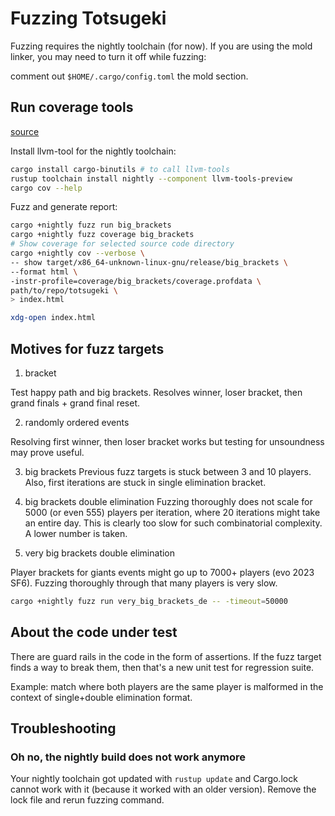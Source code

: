 # Fuzzing Totsugeki

Fuzzing requires the nightly toolchain (for now). If you are using the mold
linker, you may need to turn it off while fuzzing:

comment out `$HOME/.cargo/config.toml` the mold section.

## Run coverage tools

[source](https://rust-fuzz.github.io/book/cargo-fuzz/coverage.html)

Install llvm-tool for the nightly toolchain:

```bash
cargo install cargo-binutils # to call llvm-tools
rustup toolchain install nightly --component llvm-tools-preview
cargo cov --help
```

Fuzz and generate report:

```bash
cargo +nightly fuzz run big_brackets
cargo +nightly fuzz coverage big_brackets
# Show coverage for selected source code directory
cargo +nightly cov --verbose \                
-- show target/x86_64-unknown-linux-gnu/release/big_brackets \
--format html \
-instr-profile=coverage/big_brackets/coverage.profdata \  
path/to/repo/totsugeki \  
> index.html

xdg-open index.html
```

## Motives for fuzz targets

1. bracket

Test happy path and big brackets. Resolves winner, loser bracket, then grand
finals + grand final reset.

2. randomly ordered events

Resolving first winner, then loser bracket works but testing for unsoundness
may prove useful.

3. big brackets
Previous fuzz targets is stuck between 3 and 10 players. Also, first iterations
are stuck in single elimination bracket.

4. big brackets double elimination
Fuzzing thoroughly does not scale for 5000 (or even 555) players per iteration,
where 20 iterations might take an entire day. This is clearly too slow for such
combinatorial complexity. A lower number is taken.

5. very big brackets double elimination

Player brackets for giants events might go up to 7000+ players (evo 2023 SF6).
Fuzzing thoroughly through that many players is very slow.

```bash
cargo +nightly fuzz run very_big_brackets_de -- -timeout=50000
```

## About the code under test

There are guard rails in the code in the form of assertions. If the fuzz target
finds a way to break them, then that's a new unit test for regression suite.

Example: match where both players are the same player is malformed in the
context of single+double elimination format.

## Troubleshooting

### Oh no, the nightly build does not work anymore

Your nightly toolchain got updated with `rustup update` and Cargo.lock cannot
work with it (because it worked with an older version). Remove the lock file
and rerun fuzzing command.
